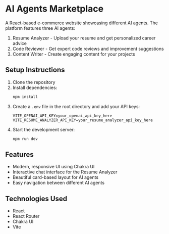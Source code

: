 # AI Agents Marketplace

A React-based e-commerce website showcasing different AI agents. The platform features three AI agents:
1. Resume Analyzer - Upload your resume and get personalized career advice
2. Code Reviewer - Get expert code reviews and improvement suggestions
3. Content Writer - Create engaging content for your projects

## Setup Instructions

1. Clone the repository
2. Install dependencies:
   ```bash
   npm install
   ```
3. Create a `.env` file in the root directory and add your API keys:
   ```
   VITE_OPENAI_API_KEY=your_openai_api_key_here
   VITE_RESUME_ANALYZER_API_KEY=your_resume_analyzer_api_key_here
   ```
4. Start the development server:
   ```bash
   npm run dev
   ```

## Features

- Modern, responsive UI using Chakra UI
- Interactive chat interface for the Resume Analyzer
- Beautiful card-based layout for AI agents
- Easy navigation between different AI agents

## Technologies Used

- React
- React Router
- Chakra UI
- Vite
